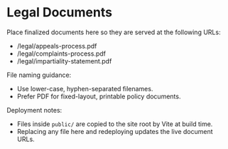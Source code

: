 # Legal Documents

Place finalized documents here so they are served at the following URLs:

- /legal/appeals-process.pdf
- /legal/complaints-process.pdf
- /legal/impartiality-statement.pdf

File naming guidance:
- Use lower-case, hyphen-separated filenames.
- Prefer PDF for fixed-layout, printable policy documents.

Deployment notes:
- Files inside `public/` are copied to the site root by Vite at build time.
- Replacing any file here and redeploying updates the live document URLs.

